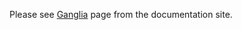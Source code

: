 Please see [Ganglia](http://www.pippo.ro/mod/metrics/ganglia.html) page from the documentation site.
